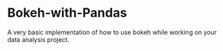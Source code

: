 # Bokeh-with-Pandas
A very basic implementation of how to use bokeh while working on your data analysis project.
